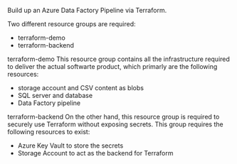 Build up an Azure Data Factory Pipeline via Terraform.

Two different resource groups are required:

- terraform-demo
- terraform-backend

terraform-demo
This resource group contains all the infrastructure required to deliver the actual softwarte product, which primarly are the following resources:

- storage account and CSV content as blobs
- SQL server and database
- Data Factory pipeline

terraform-backend
On the other hand, this resource group is required to securely use Terraform without exposing secrets. This group requires the following resources to exist:

- Azure Key Vault to store the secrets
- Storage Account to act as the backend for Terraform